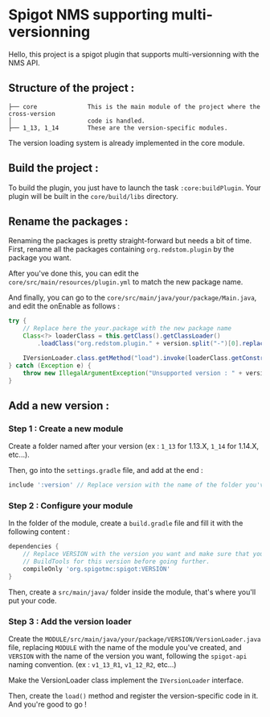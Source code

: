 # Spigot NMS supporting multi-versionning

Hello, this project is a spigot plugin that supports multi-versionning with the
NMS API.

## Structure of the project :

```
├── core              This is the main module of the project where the cross-version
│                     code is handled.
├── 1_13, 1_14        These are the version-specific modules.
```

The version loading system is already implemented in the core module.

## Build the project :

To build the plugin, you just have to launch the task `:core:buildPlugin`. Your plugin
will be built in the `core/build/libs` directory.

## Rename the packages :

Renaming the packages is pretty straight-forward but needs a bit of time. First,
rename all the packages containing `org.redstom.plugin` by the package you want.

After you've done this, you can edit the `core/src/main/resources/plugin.yml` to
match the new package name.

And finally, you can go to the `core/src/main/java/your/package/Main.java`, and
edit the onEnable as follows :

```java
try {
    // Replace here the your.package with the new package name
    Class<?> loaderClass = this.getClass().getClassLoader()
        .loadClass("org.redstom.plugin." + version.split("-")[0].replace(".", "_") + ".VersionLoader");

    IVersionLoader.class.getMethod("load").invoke(loaderClass.getConstructor().newInstance());
} catch (Exception e) {
    throw new IllegalArgumentException("Unsupported version : " + version + " !");
}
```

## Add a new version :

### Step 1 : Create a new module

Create a folder named after your version (ex : `1_13` for 1.13.X, `1_14` for
1.14.X, etc...).

Then, go into the `settings.gradle` file, and add at the end :

```groovy
include ':version' // Replace version with the name of the folder you've just created
```

### Step 2 : Configure your module

In the folder of the module, create a `build.gradle` file and fill it with the
following content :

```groovy
dependencies {
    // Replace VERSION with the version you want and make sure that you've run
    // BuildTools for this version before going further.
    compileOnly 'org.spigotmc:spigot:VERSION'
}
```

Then, create a `src/main/java/` folder inside the module, that's where you'll
put your code.

### Step 3 : Add the version loader

Create the `MODULE/src/main/java/your/package/VERSION/VersionLoader.java` file,
replacing `MODULE` with the name of the module you've created, and `VERSION`
with the name of the version you want, following the `spigot-api` naming
convention.
(ex : `v1_13_R1`, `v1_12_R2`, etc...)

Make the VersionLoader class implement the `IVersionLoader` interface.

Then, create the `load()` method and register the version-specific code in it.
And you're good to go !


